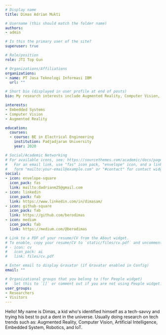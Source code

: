 ```yaml
---
# Display name
title: Dimas Adrian Mukti

# Username (this should match the folder name)
authors:
- admin

# Is this the primary user of the site?
superuser: true

# Role/position
role: JTI Top Gun

# Organizations/Affiliations
organizations:
- name: PT Jasa Teknologi Informasi IBM
  url: ""

# Short bio (displayed in user profile at end of posts)
bio: My research interests include Augmented Reality, Computer Vision, Artificial Intelligence, Embedded System, Robotics, and IoT.

interests:
- Embedded Systems
- Computer Vision
- Augmented Reality

education:
  courses:
  - course: BE in Electrical Engineering
    institution: Padjadjaran University
    year: 2020

# Social/Academic Networking
# For available icons, see: https://sourcethemes.com/academic/docs/page-builder/#icons
#   For an email link, use "fas" icon pack, "envelope" icon, and a link in the
#   form "mailto:your-email@example.com" or "#contact" for contact widget.
social:
- icon: envelope-square
  icon_pack: fas
  link: mailto:dadrianm25@gmail.com
- icon: linkedin
  icon_pack: fab
  link: https://www.linkedin.com/in/dimasam/
- icon: github-square
  icon_pack: fab
  link: https://github.com/berodimas
- icon: medium
  icon_pack: fab
  link: https://medium.com/@berodimas

# Link to a PDF of your resume/CV from the About widget.
# To enable, copy your resume/CV to `static/files/cv.pdf` and uncomment the lines below.
# - icon: cv
#   icon_pack: ai
#   link: files/cv.pdf

# Enter email to display Gravatar (if Gravatar enabled in Config)
email: ""

# Organizational groups that you belong to (for People widget)
#   Set this to `[]` or comment out if you are not using People widget.
user_groups:
- Researchers
- Visitors
---
```

Hello! My name is Dimas, a kid who's identified himself as a tech-savvy and trying his best to put a dent in the universe. Usually doing research on tech trends such as: Augmented Reality, Computer Vision, Artificial Intelligence, Embedded System, Robotics, and IoT.
